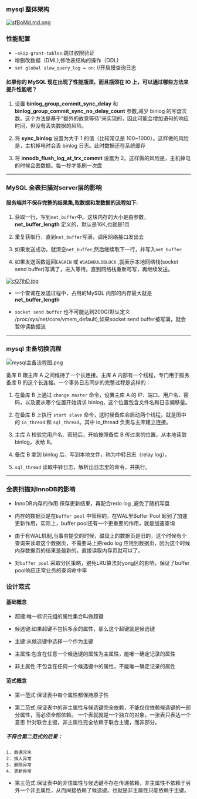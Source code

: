 ### mysql 整体架构

[![sfBoMd.md.png](https://z3.ax1x.com/2021/01/20/sfBoMd.md.png)](https://imgtu.com/i/sfBoMd)
### 性能配置

- `–skip-grant-tables`:跳过权限验证
- 增删改数据（DML),修改表结构的操作（DDL)
- `set global slow_query_log = on`; //开启慢查询日志

#### 如果你的 MySQL 现在出现了性能瓶颈，而且瓶颈在 IO 上，可以通过哪些方法来提升性能呢？

1. 设置 **binlog_group_commit_sync_delay** 和 **binlog_group_commit_sync_no_delay_count** 参数,减少 binlog
   的写盘次数。这个方法是基于“额外的故意等待”来实现的，因此可能会增加语句的响应时间，但没有丢失数据的风险。

2. 将 **sync_binlog** 设置为大于 1 的值（比较常见是 100~1000）。这样做的风险是，主机掉电时会丢 binlog 日志。此时数据还在系统缓存

3. 将 **innodb_flush_log_at_trx_commit** 设置为 2。这样做的风险是，主机掉电的时候会丢数据。每一秒才能刷一次盘

---

### MySQL 全表扫描对server层的影响

#### 服务端并不保存完整的结果集,取数据和发数据的流程如下:

1. 获取一行，写到`net_buffer`中。这块内存的大小是由参数，**net_buffer_length** 定义的，默认是16K,也就是1页

2. 重复获取行，直到`net_buffer`写满，调用网络接口发出去

3. 如果发送成功，就清空`net_buffer`,然后继续取下一行，并写入`net_buffer`

4. 如果发送函数返回`EAGAIN` 或 `WSAEWOULDBLOCK` ,就表示本地网络栈(socket send buffer)写满了，进入等待。直到网络栈重新可写，再继续发送。

[![cQ7jhD.jpg](https://z3.ax1x.com/2021/04/05/cQ7jhD.jpg)](https://imgtu.com/i/cQ7jhD)

- 一个查询在发送过程中，占用的MySQL 内部的内存最大就是**net_buffer_length** 

- `socket send buffer` 也不可能达到200G(默认定义 /proc/sys/net/core/vmem_default),如果socket send buffer被写满，就会暂停读数据流

----

### mysql 主备切换流程

![mysql主备流程图.png](https://i.loli.net/2021/03/01/wd8g3csYOtCFx7M.png)

备库 B 跟主库 A 之间维持了一个长连接。主库 A 内部有一个线程，专门用于服务备库 B 的这个长连接。一个事务日志同步的完整过程是这样的：

1. 在备库 B 上通过 `change master` 命令，设置主库 A 的 IP、端口、用户名、密码，以及要从哪个位置开始请求 binlog，这个位置包含文件名和日志偏移量。

2. 在备库 B 上执行 `start slave` 命令，这时候备库会启动两个线程，就是图中的 `io_thread` 和 `sql_thread`。其中 io_thread 负责与主库建立连接。

3. 主库 A 校验完用户名、密码后，开始按照备库 B 传过来的位置，从本地读取 binlog，发给 B。

4. 备库 B 拿到 binlog 后，写到本地文件，称为中转日志（relay log）。

5. `sql_thread` 读取中转日志，解析出日志里的命令，并执行。


----

### 全表扫描对InnoDB的影响

- InnoDB内存的作用:保存更新结果，再配合redo log ,避免了随机写盘

- 内存的数据页是在`buffer pool` 中管理的，在WAL里Buffer Pool 起到了加速更新作用，实际上，buffer pool还有一个更重要的作用，就是加速查询

- 由于有WAL机制,当事务提交的时候，磁盘上的数据页是旧的，这个时候有个查询来读取这个数据页，不需要马上把redo log 应用到数据页，因为这个时候内存数据页的结果是最新的，直接读取内存页就可以了。

- 对`buffer pool` 采取分区策略，避免LRU算法对yong区的影响，保证了buffer pool响应正常业务的查询命中率

### 设计范式

#### 基础概念

- 超键:唯一标识元组的属性集合叫做超键

- 候选键:如果超键不包括多余的属性，那么这个超键就是候选键

- 主键:从候选键中选择一个作为主键

- 主属性:包含在任意一个候选键的属性为主属性，能唯一确定记录的属性

- 非主属性:不包含在任何一个候选键中的属性，不能唯一确定记录的属性

#### 范式概念

- 第一范式:保证表中每个属性都保持原子性

- 第二范式:保证表中的非主属性与候选键完全依赖，不能仅仅依赖候选键的一部分属性，而必须全部依赖。
  一个表就就是一个独立的对象，一张表只表达一个意思 针对联合主键，非主属性完全依赖于联合主键，而非部分。

##### 不符合第二范式的后果：

````
1. 数据冗余
2. 插入异常
3. 删除异常
4. 更新异常
````

- 第三范式:保证表中的非住属性与候选键不存在传递依赖，非主属性不依赖于另外一个非主属性，从而间接依赖了候选键。也就是非主属性只能依赖于主键。